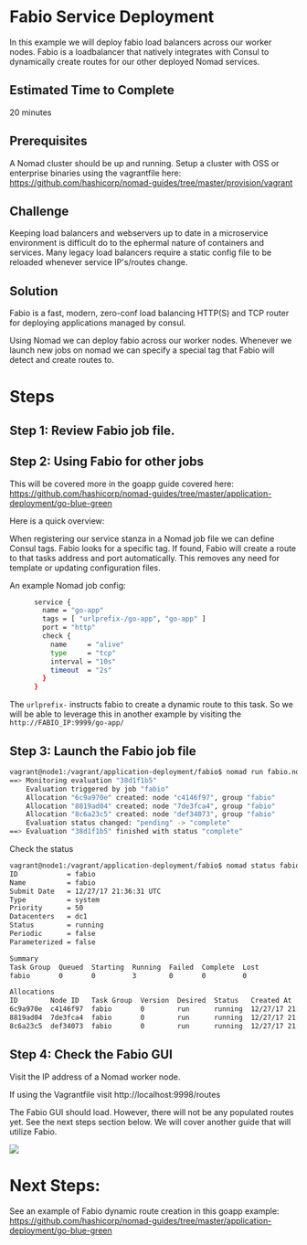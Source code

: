 # Fabio Service Deployment 
In this example we will deploy fabio load balancers across our worker nodes. Fabio is a loadbalancer that natively integrates with Consul to dynamically create routes for our other deployed Nomad services.

## Estimated Time to Complete
20 minutes

## Prerequisites
A Nomad cluster should be up and running. Setup a cluster with OSS or enterprise binaries using the vagrantfile here: https://github.com/hashicorp/nomad-guides/tree/master/provision/vagrant

## Challenge

Keeping load balancers and webservers up to date in a microservice environment is difficult do to the ephermal nature of containers and services. Many legacy load balancers require a static config file to be reloaded whenever service IP's/routes change. 


## Solution

Fabio is a fast, modern, zero-conf load balancing HTTP(S) and TCP router for deploying applications managed by consul.

Using Nomad we can deploy fabio across our worker nodes. Whenever we launch new jobs on nomad we can specify a special tag that Fabio will detect and create routes to.

# Steps

## Step 1: Review Fabio job file.

## Step 2: Using Fabio for other jobs
This will be covered more in the goapp guide covered here: https://github.com/hashicorp/nomad-guides/tree/master/application-deployment/go-blue-green

Here is a quick overview:

When registering our service stanza in a Nomad job file we can define Consul tags. Fabio looks for a specific tag. If found, Fabio will create a route to that tasks address and port automatically. This removes any need for template or updating configuration files.

An example Nomad job config:
```bash
      service {
        name = "go-app"
        tags = [ "urlprefix-/go-app", "go-app" ]
        port = "http"
        check {
          name     = "alive"
          type     = "tcp"
          interval = "10s"
          timeout  = "2s"
        }
      }
```
The `urlprefix-` instructs fabio to create a dynamic route to this task. So we will be able to leverage this in another example by visiting the `http://FABIO_IP:9999/go-app/`

## Step 3: Launch the Fabio job file

```bash
vagrant@node1:/vagrant/application-deployment/fabio$ nomad run fabio.nomad
==> Monitoring evaluation "38d1f1b5"
    Evaluation triggered by job "fabio"
    Allocation "6c9a970e" created: node "c4146f97", group "fabio"
    Allocation "8819ad04" created: node "7de3fca4", group "fabio"
    Allocation "8c6a23c5" created: node "def34073", group "fabio"
    Evaluation status changed: "pending" -> "complete"
==> Evaluation "38d1f1b5" finished with status "complete"
```
Check the status
```bash
vagrant@node1:/vagrant/application-deployment/fabio$ nomad status fabio
ID            = fabio
Name          = fabio
Submit Date   = 12/27/17 21:36:31 UTC
Type          = system
Priority      = 50
Datacenters   = dc1
Status        = running
Periodic      = false
Parameterized = false

Summary
Task Group  Queued  Starting  Running  Failed  Complete  Lost
fabio       0       0         3        0       0         0

Allocations
ID        Node ID   Task Group  Version  Desired  Status   Created At
6c9a970e  c4146f97  fabio       0        run      running  12/27/17 21:36:31 UTC
8819ad04  7de3fca4  fabio       0        run      running  12/27/17 21:36:31 UTC
8c6a23c5  def34073  fabio       0        run      running  12/27/17 21:36:31 UTC
```

## Step 4: Check the Fabio GUI
Visit the IP address of a Nomad worker node.

If using the Vagrantfile visit http://localhost:9998/routes

The Fabio GUI should load. However, there will not be any populated routes yet. See the next steps section below. We will cover another guide that will utilize Fabio.

![](https://raw.githubusercontent.com/hashicorp/nomad-guides/master/assets/Fabio_GUI_empty.png)

# Next Steps:
See an example of Fabio dynamic route creation in this goapp example: 
https://github.com/hashicorp/nomad-guides/tree/master/application-deployment/go-blue-green
